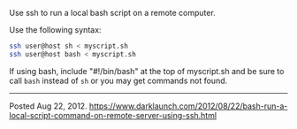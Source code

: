 Use ssh to run a local bash script on a remote computer.

Use the following syntax:

```bash
ssh user@host sh < myscript.sh
ssh user@host bash < myscript.sh
```

If using bash, include "#!/bin/bash" at the top of myscript.sh and be sure to call `bash` instead of `sh` or you may get commands not found.

---


Posted Aug 22, 2012.
https://www.darklaunch.com/2012/08/22/bash-run-a-local-script-command-on-remote-server-using-ssh.html